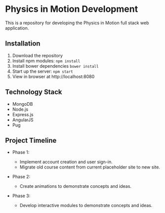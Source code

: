 # Physics in Motion Development

This is a repository for developing the Physics in Motion full stack web application.

## Installation

1. Download the repository
2. Install npm modules: `npm install`
3. Install bower dependencies `bower install`
4. Start up the server: `npm start`
5. View in browser at http://localhost:8080

## Technology Stack

* MongoDB
* Node.js
* Express.js
* AngularJS
* Pug

## Project Timeline

* Phase 1: 
  * Implement account creation and user sign-in.
  * Migrate old course content from current placeholder site to new site.

* Phase 2:
  * Create animations to demonstrate concepts and ideas.

* Phase 3:
  * Develop interactive modules to demonstrate concepts and ideas.
